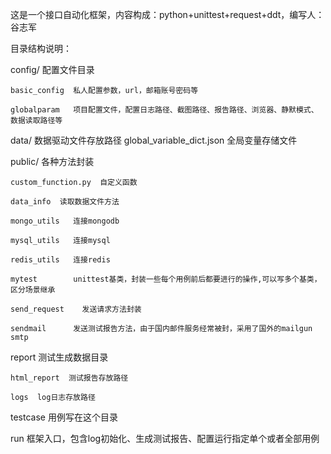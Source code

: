 这是一个接口自动化框架，内容构成：python+unittest+request+ddt，编写人：谷志军

目录结构说明：

config/  配置文件目录

    basic_config  私人配置参数，url，邮箱账号密码等
    
    globalparam   项目配置文件，配置日志路径、截图路径、报告路径、浏览器、静默模式、数据读取路径等
    
data/  数据驱动文件存放路径
    global_variable_dict.json 全局变量存储文件

public/  各种方法封装


    custom_function.py  自定义函数
    
    data_info  读取数据文件方法
        
    mongo_utils   连接mongodb
        
    mysql_utils   连接mysql
        
    redis_utils   连接redis
        
    mytest        unittest基类，封装一些每个用例前后都要进行的操作,可以写多个基类，区分场景继承
        
    send_request    发送请求方法封装
        
    sendmail      发送测试报告方法，由于国内邮件服务经常被封，采用了国外的mailgun  smtp
    
report  测试生成数据目录

    html_report  测试报告存放路径
    
    logs  log日志存放路径
    
testcase  用例写在这个目录

run  框架入口，包含log初始化、生成测试报告、配置运行指定单个或者全部用例


